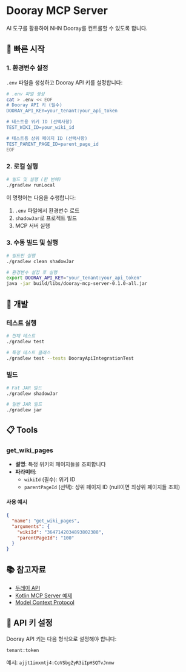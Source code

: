 # Dooray MCP Server

AI 도구를 활용하여 NHN Dooray를 컨트롤할 수 있도록 합니다.

## 🚀 빠른 시작

### 1. 환경변수 설정

`.env` 파일을 생성하고 Dooray API 키를 설정합니다:

```bash
# .env 파일 생성
cat > .env << EOF
# Dooray API 키 (필수)
DOORAY_API_KEY=your_tenant:your_api_token

# 테스트용 위키 ID (선택사항)
TEST_WIKI_ID=your_wiki_id

# 테스트용 상위 페이지 ID (선택사항)
TEST_PARENT_PAGE_ID=parent_page_id
EOF
```

### 2. 로컬 실행

```bash
# 빌드 및 실행 (한 번에)
./gradlew runLocal
```

이 명령어는 다음을 수행합니다:

1. `.env` 파일에서 환경변수 로드
2. `shadowJar`로 프로젝트 빌드
3. MCP 서버 실행

### 3. 수동 빌드 및 실행

```bash
# 빌드만 실행
./gradlew clean shadowJar

# 환경변수 설정 후 실행
export DOORAY_API_KEY="your_tenant:your_api_token"
java -jar build/libs/dooray-mcp-server-0.1.0-all.jar
```

## 🔧 개발

### 테스트 실행

```bash
# 전체 테스트
./gradlew test

# 특정 테스트 클래스
./gradlew test --tests DoorayApiIntegrationTest
```

### 빌드

```bash
# Fat JAR 빌드
./gradlew shadowJar

# 일반 JAR 빌드
./gradlew jar
```

## 📋 Tools

### get_wiki_pages

- **설명**: 특정 위키의 페이지들을 조회합니다
- **파라미터**:
  - `wikiId` (필수): 위키 ID
  - `parentPageId` (선택): 상위 페이지 ID (null이면 최상위 페이지들 조회)

#### 사용 예시

```json
{
  "name": "get_wiki_pages",
  "arguments": {
    "wikiId": "3647142034893802388",
    "parentPageId": "100"
  }
}
```

## 📚 참고자료

- [두레이 API](https://helpdesk.dooray.com/share/pages/9wWo-xwiR66BO5LGshgVTg/2939987647631384419)
- [Kotlin MCP Server 예제](https://github.com/modelcontextprotocol/kotlin-sdk/blob/main/samples/weather-stdio-server/src/main/kotlin/io/modelcontextprotocol/sample/server/McpWeatherServer.kt)
- [Model Context Protocol](https://modelcontextprotocol.io/introduction)

## 🔑 API 키 설정

Dooray API 키는 다음 형식으로 설정해야 합니다:

```
tenant:token
```

예시: `ajjt1imxmtj4:CoVSbgZyR3iIpHSQTvJnmw`
